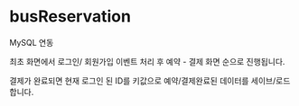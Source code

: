# busReservation
MySQL 연동

최초 화면에서 로그인/ 회원가입 이벤트 처리 후 예약 - 결제 화면 순으로 진행됩니다.

결제가 완료되면 현재 로그인 된 ID를 키값으로 예약/결제완료된 데이터를 세이브/로드 합니다.
